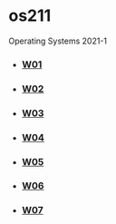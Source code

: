 # os211
Operating Systems 2021-1

* ### [W01](W01/)
* ### [W02](W02/)
* ### [W03](W03/)
* ### [W04](W04/)
* ### [W05](W05/)
* ### [W06](W06/)
* ### [W07](W07/)